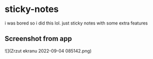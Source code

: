 # sticky-notes
i was bored so i did this lol. just sticky notes with some extra features

## Screenshot from app
![](Zrzut ekranu 2022-09-04 085142.png)

